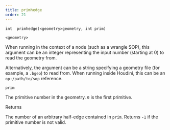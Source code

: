 ```yaml
---
title: primhedge
order: 21
---
```

`int  primhedge(<geometry>geometry, int prim)`

`<geometry>`

When running in the context of a node (such as a wrangle SOP), this argument can be an integer representing the input number (starting at 0) to read the geometry from.

Alternatively, the argument can be a string specifying a geometry file (for example, a `.bgeo`) to read from. When running inside Houdini, this can be an `op:/path/to/sop` reference.

`prim`

The primitive number in the geometry. `0` is the first primitive.

Returns

The number of an arbitrary half-edge contained in `prim`.
Returns `-1` if the primitive number is not valid.

